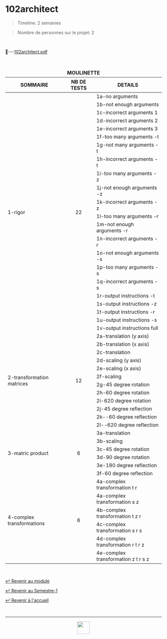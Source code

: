 # 102architect

> Timeline: 2 semaines

> Nombre de personnes sur le projet: 2

<br>

📂---[102architect.pdf](https://github.com/Studio-17/Epitech-Subjects/blob/main/Semester-1/B-MAT-100/102architect/102architect.pdf)

<br>

<table align="center">
    <thead>
    <tr>
            <td colspan="3" align="center"><strong>MOULINETTE</strong></td>
    </tr>
        <tr>
            <th>SOMMAIRE</th>
            <th>NB DE TESTS</th>
            <th>DETAILS</th>
        </tr>
    </thead>
    <tbody>
        <tr>
            <td rowspan="22">1-rigor</td>
            <td rowspan="22" style="text-align: center;">22</td>
            <td>1a-no arguments</td>
        </tr>
        <tr>
            <td>1b-not enough arguments</td>
        </tr>
        <tr>
            <td>1c-incorrect arguments 1</td>
        </tr>
        <tr>
            <td>1d-incorrect arguments 2</td>
        </tr>
        <tr>
            <td>1e-incorrect arguments 3</td>
        </tr>
        <tr>
            <td>1f-too many arguments -t</td>
        </tr>
        <tr>
            <td>1g-not many arguments -t</td>
        </tr>
        <tr>
            <td>1h-incorrect arguments -t</td>
        </tr>
        <tr>
            <td>1i-too many arguments -z</td>
        </tr>
        <tr>
            <td>1j-not enough arguments -z</td>
        </tr>
        <tr>
            <td>1k-incorrect arguments -z</td>
        </tr>
        <tr>
            <td>1l-too many arguments -r</td>
        </tr>
        <tr>
            <td>1m-not enough arguments -r</td>
        </tr>
        <tr>
            <td>1n-incorrect arguments -r</td>
        </tr>
        <tr>
            <td>1o-not enough arguments -s</td>
        </tr>
        <tr>
            <td>1p-too many arguments -s</td>
        </tr>
        <tr>
            <td>1q-incorrect arguments -s</td>
        </tr>
        <tr>
            <td>1r-output instructions -t</td>
        </tr>
        <tr>
            <td>1s-output instructions -z</td>
        </tr>
        <tr>
            <td>1t-output instructions -r</td>
        </tr>
        <tr>
            <td>1u-output instructions -s</td>
        </tr>
        <tr>
            <td>1v-output instructions full</td>
        </tr>
        <tr>
            <td rowspan="12">2-transformation matrices</td>
            <td rowspan="12" style="text-align: center;">12</td>
            <td>2a-translation (y axis)</td>
        </tr>
        <tr>
            <td>2b-translation (x axis)</td>
        </tr>
        <tr>
            <td>2c-translation</td>
        </tr>
        <tr>
            <td>2d-scaling (y axis)</td>
        </tr>
        <tr>
            <td>2e-scaling (x axis)</td>
        </tr>
        <tr>
            <td>2f-scaling</td>
        </tr>
        <tr>
            <td>2g-45 degree rotation</td>
        </tr>
        <tr>
            <td>2h-60 degree rotation</td>
        </tr>
        <tr>
            <td>2i-620 degree rotation</td>
        </tr>
        <tr>
            <td>2j-45 degree reflection</td>
        </tr>
        <tr>
            <td>2k--60 degree reflection</td>
        </tr>
        <tr>
            <td>2l--620 degree reflection</td>
        </tr>
        <tr>
            <td rowspan="6">3-matric product</td>
            <td rowspan="6" style="text-align: center;">6</td>
            <td>3a-translation</td>
        </tr>
        <tr>
            <td>3b-scaling</td>
        </tr>
        <tr>
            <td>3c-45 degree rotation</td>
        </tr>
        <tr>
            <td>3d-90 degree rotation</td>
        </tr>
        <tr>
            <td>3e-180 degree reflection</td>
        </tr>
        <tr>
            <td>3f-60 degree reflection</td>
        </tr>
        <tr>
            <td rowspan="6">4-complex transformations</td>
            <td rowspan="6" style="text-align: center;">6</td>
            <td>4a-complex transformation t r</td>
        </tr>
        <tr>
            <td>4a-complex transformation s z</td>
        </tr>
        <tr>
            <td>4b-complex transformation t z r</td>
        </tr>
        <tr>
            <td>4c-complex transformation s r s</td>
        </tr>
        <tr>
            <td>4d-complex transformation r t r z</td>
        </tr>
        <tr>
            <td>4e-complex transformation z t r s z</td>
        </tr>
    </tbody>
</table>

<br>

[↩️ Revenir au module](https://github.com/Studio-17/Epitech-Subjects/tree/main/Semester-1/B-MAT-100)

[↩️ Revenir au Semestre-1](https://github.com/Studio-17/Epitech-Subjects/tree/main/Semester-1)

[↩️ Revenir à l'accueil](https://github.com/Studio-17/Epitech-Subjects)

<br>

---

<div align="center">

<a href="https://github.com/Studio-17" target="_blank"><img src="../../../voc17.gif" width="40"></a>
